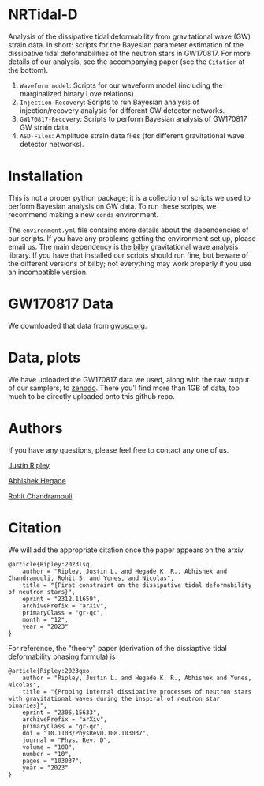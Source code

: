 # NRTidal-D

Analysis of the dissipative tidal deformability from gravitational wave (GW) strain data. 
In short: scripts for the Bayesian parameter estimation of the dissipative tidal deformabilities of the neutron stars in GW170817.
For more details of our analysis, see the accompanying paper (see the `Citation` at the bottom). 

1. `Waveform model`: Scripts for our waveform model (including the marginalized binary Love relations) 
2. `Injection-Recovery`: Scripts to run Bayesian analysis of injection/recovery analysis for different GW detector networks.  
3. `GW170817-Recovery`: Scripts to perform Bayesian analysis of GW170817 GW strain data. 
3. `ASD-Files`: Amplitude strain data files (for different gravitational wave detector networks). 

# Installation

This is not a proper python package; it is a collection of scripts we used to perform Bayesian analysis on GW data. 
To run these scripts, we recommend making a new `conda` environment. 

The `environment.yml` file contains more details about the dependencies of our scripts.
If you have any problems getting the environment set up, please email us.
The main dependency is the [bilby](https://lscsoft.docs.ligo.org/bilby/) gravitational wave analysis library. 
If you have that installed our scripts should run fine, but beware of the different versions of bilby; not everything may work properly if you use an incompatible version.

# GW170817 Data 

We downloaded that data from [gwosc.org](https://gwosc.org/events/GW170817/).

# Data, plots 

We have uploaded the GW170817 data we used, along with the raw output of our samplers, to [zenodo](https://doi.org/10.5281/zenodo.10967278).
There you'l find more than 1GB of data, too much to be directly uploaded onto this github repo. 

# Authors

If you have any questions, please feel free to contact any one of us. 

[Justin Ripley](https://github.com/JLRipley314)

[Abhishek Hegade](https://github.com/AbhiHegade) 

[Rohit Chandramouli](https://github.com/rsc496)

# Citation

We will add the appropriate citation once the paper appears on the arxiv.
```
@article{Ripley:2023lsq,
    author = "Ripley, Justin L. and Hegade K. R., Abhishek and Chandramouli, Rohit S. and Yunes, and Nicolas",
    title = "{First constraint on the dissipative tidal deformability of neutron stars}",
    eprint = "2312.11659",
    archivePrefix = "arXiv",
    primaryClass = "gr-qc",
    month = "12",
    year = "2023"
}
```

For reference, the "theory" paper (derivation of the dissiaptive tidal deformability phasing formula) is
```
@article{Ripley:2023qxo,
    author = "Ripley, Justin L. and Hegade K. R., Abhishek and Yunes, Nicolas",
    title = "{Probing internal dissipative processes of neutron stars with gravitational waves during the inspiral of neutron star binaries}",
    eprint = "2306.15633",
    archivePrefix = "arXiv",
    primaryClass = "gr-qc",
    doi = "10.1103/PhysRevD.108.103037",
    journal = "Phys. Rev. D",
    volume = "108",
    number = "10",
    pages = "103037",
    year = "2023"
}
``` 
